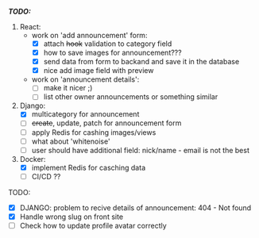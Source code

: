 ***TODO:***

1. React:
    - work on 'add announcement' form:
        - [x] attach ~~hook~~ validation to category field
        - [x] how to save images for announcement???
        - [x] send data from form to backand and save it in the database
        - [x] nice add image field with preview
    - work on 'announcement details':
        - [ ] make it nicer ;)
        - [ ] list other owner announcements or something similar

2. Django:
    - [x] multicategory for announcement
    - [ ] ~~create~~, update, patch for announcement form
    - [ ] apply Redis for cashing images/views
    - [ ] what about 'whitenoise'
    - [ ] user should have additional field: nick/name - email is not the best

3. Docker:
    - [x] implement Redis for casching data
    - [ ] CI/CD ??
        
TODO:
- [x] DJANGO: problem to recive details of announcement: 404 - Not found
- [x] Handle wrong slug on front site
- [ ] Check how to update profile avatar correctly
